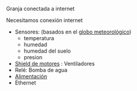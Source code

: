 Granja conectada a internet

Necesitamos conexión internet

* Sensores: (basados en el [globo meteorológico](./globo.md))
  * temperatura
  * humedad
  * humedad del suelo
  * presion
* [Shield de motores](./MotorDC.md) :  Ventiladores
* Relé:  Bomba de agua
* [Alimentación](./Alimentacion.md)
* Ethernet
